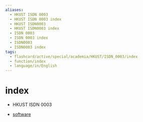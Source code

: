 ```yaml
---
aliases:
  - HKUST ISDN 0003
  - HKUST ISDN 0003 index
  - HKUST ISDN0003
  - HKUST ISDN0003 index
  - ISDN 0003
  - ISDN 0003 index
  - ISDN0003
  - ISDN0003 index
tags:
  - flashcard/active/special/academia/HKUST/ISDN_0003/index
  - function/index
  - language/in/English
---
```


# index

- HKUST ISDN 0003

- [software](software/)
